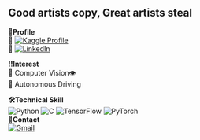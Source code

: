 ## Good artists copy, Great artists steal


**👤Profile**     
📍 [![Kaggle Profile](https://img.shields.io/badge/Kaggle-20BEFF?style=for-the-badge&logo=Kaggle&logoColor=white)](https://www.kaggle.com/loveacaji)  
📍 [![LinkedIn](https://img.shields.io/badge/LinkedIn-0077B5?style=for-the-badge&logo=linkedin&logoColor=white)](https://www.linkedin.com/in/iamjaewoo/)  

 **‼️Interest**   
 📍 Computer Vision👁  
 📍 Autonomous Driving   


 **🛠Technical Skill**  
![Python](https://img.shields.io/badge/Python-FFD43B?style=for-the-badge&logo=python&logoColor=blue)  ![C](https://img.shields.io/badge/C-00599C?style=for-the-badge&logo=c&logoColor=white)  ![TensorFlow](https://img.shields.io/badge/TensorFlow-%23FF6F00.svg?style=for-the-badge&logo=TensorFlow&logoColor=white)  ![PyTorch](https://img.shields.io/badge/PyTorch-%23EE4C2C.svg?style=for-the-badge&logo=PyTorch&logoColor=white)  
**📮Contact**  
[![Gmail](https://img.shields.io/badge/Gmail-D14836?style=for-the-badge&logo=gmail&logoColor=white&link=mailto:loveacaji@gmail.com)](mailto:loveacaji@gmail.com)
